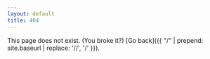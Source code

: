 ```yaml
---
layout: default
title: 404
---
```


This page does not exist. (You broke it?) [Go back]({{ "/" | prepend: site.baseurl | replace: '//', '/' }}).